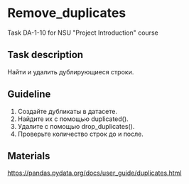# Remove_duplicates
Task DA-1-10 for NSU "Project Introduction" course

## Task description
Найти и удалить дублирующиеся строки.

## Guideline
1. Создайте дубликаты в датасете.
2. Найдите их с помощью duplicated().
3. Удалите с помощью drop_duplicates().
4. Проверьте количество строк до и после.

## Materials
https://pandas.pydata.org/docs/user_guide/duplicates.html
